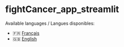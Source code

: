 # fightCancer_app_streamlit

Available languages / Langues disponibles:

- 🇫🇷 [Français](./README.fr.md)
- 🇬🇧 [English](./README.en.md)
